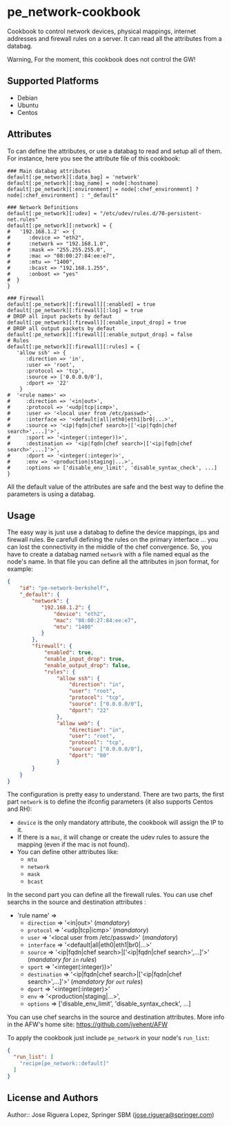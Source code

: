 # pe_network-cookbook

Cookbook to control network devices, physical mappings, internet addresses and firewall 
rules on a server. It can read all the attributes from a databag.

Warning, For the moment, this cookbook does not control the GW!

## Supported Platforms

 * Debian
 * Ubuntu
 * Centos

## Attributes

To can define the attributes, or use a databag to read and setup all of them.
For instance, here you see the attribute file of this cookbook:

```
### Main databag attributes
default[:pe_network][:data_bag] = 'network'
default[:pe_network][:bag_name] = node[:hostname]
default[:pe_network][:environment] = node[:chef_environment] ? node[:chef_environment] : "_default"

### Network Definitions
default[:pe_network][:udev] = "/etc/udev/rules.d/70-persistent-net.rules"
default[:pe_network][:network] = {
#   '192.168.1.2' => {
#      :device => "eth2",
#      :network => "192.168.1.0",
#      :mask => "255.255.255.0",
#      :mac => "08:00:27:84:ee:e7",
#      :mtu => "1400",
#      :bcast => "192.168.1.255",
#      :onboot => "yes"
#  }
}

### Firewall
default[:pe_network][:firewall][:enabled] = true
default[:pe_network][:firewall][:log] = true
# DROP all input packets by defaut
default[:pe_network][:firewall][:enable_input_drop] = true
# DROP all output packets by defaut
default[:pe_network][:firewall][:enable_output_drop] = false
# Rules
default[:pe_network][:firewall][:rules] = {
   'allow ssh' => {
      :direction => 'in',
      :user => 'root',
      :protocol => 'tcp',
      :source => ['0.0.0.0/0'],
      :dport => '22'
    }
#  '<rule name>' =>
#     :direction => '<in|out>',
#     :protocol => '<udp|tcp|icmp>',
#     :user => '<local user from /etc/passwd>',
#     :interface => '<default|all|eth0|eth1|br0|...>',
#     :source => '<ip|fqdn|chef search>|['<ip|fqdn|chef search>',...]'>',
#     :sport => '<integer(:integer))>',
#     :destination => '<ip|fqdn|chef search>|['<ip|fqdn|chef search>',...]'>',
#     :dport => '<integer(:integer)>',
#     :env => '<production|staging|...>',
#     :options => ['disable_env_limit', 'disable_syntax_check', ...]
}
```
All the default value of the attributes are safe and the best way to define the 
parameters is using a databag.


## Usage

The easy way is just use a databag to define the device mappings, ips and firewall rules. 
Be carefull defining the rules on the primary interface ... you can lost the connectivity 
in the middle of the chef convergence. So, you have to create a databag named `network` 
with a file named equal as the node's name. In that file you can define all the attributes 
in json format, for example:

```json
{
    "id": "pe-network-berkshelf",
    "_default": {
        "network": {
           "192.168.1.2": {
               "device": "eth2",
               "mac": "08:00:27:84:ee:e7",
               "mtu": "1400"
           }
        },
        "firewall": {
            "enabled": true,
            "enable_input_drop": true,
            "enable_output_drop": false,
            "rules": {
                "allow ssh": {
                    "direction": "in",
                    "user": "root",
                    "protocol": "tcp",
                    "source": ["0.0.0.0/0"],
                    "dport": "22"
                },
                "allow web": {
                    "direction": "in",
                    "user": "root",
                    "protocol": "tcp",
                    "source": ["0.0.0.0/0"],
                    "dport": "80"
                }
        }
    }
}
```

The configuration is pretty easy to understand. There are two parts, the first part `network` 
is to define the ifconfig parameters (it also supports Centos and RH):

 * `device` is the only mandatory attribute, the cookbook will assign the IP to it.
 * If there is a `mac`, it will change or create the udev rules to assure the mapping (even if the mac is not found).
 * You can define other attributes like:
     * `mtu`  
     * `network`
     * `mask`
     * `bcast` 

In the second part you can define all the firewall rules. You can use chef searchs in the source and destination attributes :

 * 'rule name' =>
     * `direction` => '<in|out>'  (*mandatory*)
     * `protocol` => '<udp|tcp|icmp>' (*mandatory*)
     * `user` => '<local user from /etc/passwd>' (*mandatory*)
     * `interface` => '<default|all|eth0|eth1|br0|...>'
     * `source` => '<ip|fqdn|chef search>|['<ip|fqdn|chef search>',...]'>' (*mandatory for `in` rules*)
     * `sport` => '<integer(:integer))>'
     * `destination` => '<ip|fqdn|chef search>|['<ip|fqdn|chef search>',...]'>' (*mandatory for `out` rules*)
     * `dport` => '<integer(:integer)>'
     * `env` => '<production|staging|...>',
     * `options` => ['disable_env_limit', 'disable_syntax_check', ...]

You can use chef searchs in the source and destination attributes. More info in the
AFW's home site: https://github.com/jvehent/AFW

To apply the cookbook just include `pe_network` in your node's `run_list`:

```json
{
  "run_list": [
    "recipe[pe_network::default]"
  ]
}
```

## License and Authors

Author:: Jose Riguera Lopez, Springer SBM (<jose.riguera@springer.com>)
